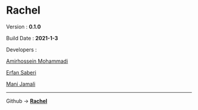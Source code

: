 <h1>Rachel</h1>

<p>Version    : <b>0.1.0</b></p>
<p>Build Date : <b>2021-1-3</b></p>

<p>Developers :</p>
<p><a href="https://github.com/BlackIQ">Amirhossein Mohammadi</a></p>
<p><a href="https://github.com/ErfanSaberi">Erfan Saberi</a></p>
<p><a href="https://github.com/ManiJamali">Mani Jamali</a></p>
<hr>
<p>Github -> <b><a href="https://github.com/BlackIQ/Rachel">Rachel</a></b></p>
